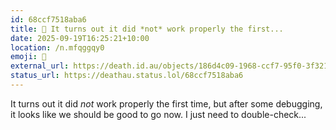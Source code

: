 ```yaml
---
id: 68ccf7518aba6
title: 🤔 It turns out it did *not* work properly the first...
date: 2025-09-19T16:25:21+10:00
location: /n.mfqggqy0
emoji: 🤔
external_url: https://death.id.au/objects/186d4c09-1968-ccf7-95f0-3f3216104205
status_url: https://deathau.status.lol/68ccf7518aba6
---
```


It turns out it did *not* work properly the first time, but after some debugging, it looks like we should be good to go now. I just need to double-check...

